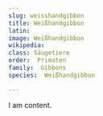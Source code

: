 ```yaml
---
slug: weisshandgibbon
title: Weißhandgibbon
latin:
image: Weißhandgibbon
wikipedia: 
class: Säugetiere
order:  Primaten
family:  Gibbons
species:  Weißhandgibbon

---
```


I am content.
